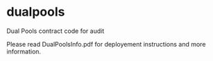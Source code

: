 # dualpools
Dual Pools contract code for audit

Please read DualPoolsInfo.pdf for deployement instructions and more information. 
